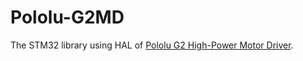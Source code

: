 # Pololu-G2MD
The STM32 library using HAL of [Pololu G2 High-Power Motor Driver](https://www.pololu.com/product/2994).
